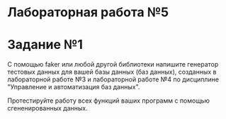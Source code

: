 # Лабораторная работа №5

# Задание №1

С помощью faker или любой другой библиотеки напишите генератор тестовых данных для вашей базы данных (баз данных), созданных в лабораторной работе №3 и лабораторной работе №4 по дисциплине "Управление и автоматизация баз данных".

Протестируйте работу всех функций ваших программ с помощью сгененированных данных.
